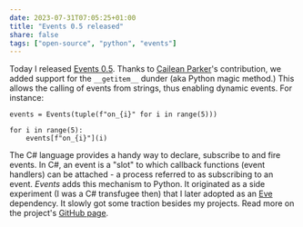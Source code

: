 ```yaml
---
date: 2023-07-31T07:05:25+01:00
title: "Events 0.5 released"
share: false
tags: ["open-source", "python", "events"]
---
```

Today I released [Events 0.5](https://pypi.org/project/Events/0.5/). Thanks to [Cailean
Parker](https://github.com/CaileanMParker)'s contribution, we added support for the `__getitem__` dunder (aka Python
magic method.) This allows the calling of events from strings, thus enabling dynamic events. For instance:

```
events = Events(tuple(f"on_{i}" for i in range(5)))

for i in range(5):
    events[f"on_{i}"](i)
```

The C# language provides a handy way to declare, subscribe to and fire events. In C#, an event is a "slot" to which
callback functions (event handlers) can be attached - a process referred to as subscribing to an event. *Events* adds
this mechanism to Python. It originated as a side experiment (I was a C# transfugee then) that I later adopted as an
[Eve](https://github.com/pyeve/eve) dependency. It slowly got some traction besides my projects. Read more on the project's [GitHub
page](https://github.com/pyeve/events).



 [rss]: https://nicolaiarocci.com/index.xml
 [m]: https://fosstodon.org/@nicola
 [nl]: https://buttondown.email/nicolaiarocci
